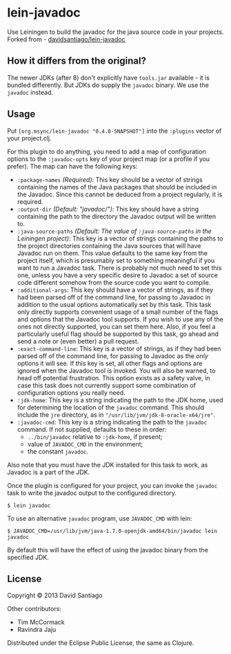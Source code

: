 # lein-javadoc

Use Leiningen to build the javadoc for the java source code in your projects.
Forked from - [davidsantiago/lein-javadoc](https://github.com/davidsantiago/lein-javadoc)

## How it differs from the original?
The newer JDKs (after 8) don't explicitly have `tools.jar` available - it is bundled differently.
But JDKs do supply the `javadoc` binary. We use the `javadoc` instead.

## Usage

Put `[org.msync/lein-javadoc "0.4.0-SNAPSHOT"]` into the `:plugins` vector of your project.clj.

For this plugin to do anything, you need to add a map of configuration
options to the `:javadoc-opts` key of your project map (or a profile
if you prefer). The map can have the following keys:

- `:package-names` *(Required)*: This key should be a vector of
  strings containing the names of the Java packages that should be
  included in the Javadoc. Since this cannot be deduced from a project
  regularly, it is required.
- `:output-dir` *(Default: "javadoc/")*: This key should have a string
  containing the path to the directory the Javadoc output will be
  written to.
- `:java-source-paths` *(Default: The value of `:java-source-paths` in
  the Leiningen project)*: This key is a vector of strings containing
  the paths to the project directories containing the Java sources
  that will have Javadoc run on them. This value defaults to the same
  key from the project itself, which is presumably set to something
  meaningful if you want to run a Javadoc task. There is probably not
  much need to set this one, unless you have a very specific desire to
  Javadoc a set of source code different somehow from the source code
  you want to compile.
- `:additional-args`: This key should have a vector of strings, as if
  they had been parsed off of the command line, for passing to Javadoc
  in addition to the usual options automatically set by this
  task. This task only directly supports convenient usage of a small
  number of the flags and options that the Javadoc tool supports. If
  you wish to use any of the ones not directly supported, you can set
  them here. Also, if you feel a particularly useful flag should be
  supported by this task, go ahead and send a note or (even better) a
  pull request.
- `:exact-command-line`: This key is a vector of strings, as if they
  had been parsed off of the command line, for passing to Javadoc as
  the *only* options it will see. If this key is set, all other flags
  and options are ignored when the Javadoc tool is invoked. You will
  also be warned, to head off potential frustration. This option
  exists as a safety valve, in case this task does not currently
  support some combination of configuration options you really need.
- `:jdk-home`: This key is a string indicating the path to the JDK
  home, used for determining the location of the `javadoc` command.
  This should include the `jre` directory, as in 
  `"/usr/lib/jvm/jdk-8-oracle-x64/jre"`.
- `:javadoc-cmd`: This key is a string indicating the path to the `javadoc`
  command. If not supplied, defaults to these in order:
    - `../bin/javadoc` relative to `:jdk-home`, if present;
    - value of `JAVADOC_CMD` in the environment;
    - the constant `javadoc`.

Also note that you must have the JDK installed for this task to work,
as Javadoc is a part of the JDK.

Once the plugin is configured for your project, you can invoke the
`javadoc` task to write the javadoc output to the configured directory.

    $ lein javadoc

To use an alternative `javadoc` program, use `JAVADOC_CMD` with lein:

    $ JAVADOC_CMD=/usr/lib/jvm/java-1.7.0-openjdk-amd64/bin/javadoc lein javadoc

By default this will have the effect of using the javadoc binary from the specified JDK.

## License

Copyright © 2013 David Santiago

Other contributors:

- Tim McCormack
- Ravindra Jaju

Distributed under the Eclipse Public License, the same as Clojure.
